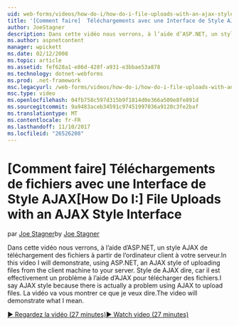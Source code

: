 ```yaml
---
uid: web-forms/videos/how-do-i/how-do-i-file-uploads-with-an-ajax-style-interface
title: '[Comment faire]  Téléchargements avec une Interface de Style AJAX de fichiers | Documents Microsoft'
author: JoeStagner
description: Dans cette vidéo nous verrons, à l’aide d’ASP.NET, un style AJAX de téléchargement des fichiers à partir de l’ordinateur client à votre serveur. Style d’AJAX dire, car il existe un...
ms.author: aspnetcontent
manager: wpickett
ms.date: 02/12/2008
ms.topic: article
ms.assetid: fef628a1-e86d-428f-a931-e3bbae53a878
ms.technology: dotnet-webforms
ms.prod: .net-framework
msc.legacyurl: /web-forms/videos/how-do-i/how-do-i-file-uploads-with-an-ajax-style-interface
msc.type: video
ms.openlocfilehash: 04fb758c597d315b9f1814d0e366a509e8fe891d
ms.sourcegitcommit: 9a9483aceb34591c97451997036a9120c3fe2baf
ms.translationtype: MT
ms.contentlocale: fr-FR
ms.lasthandoff: 11/10/2017
ms.locfileid: "26526208"
---
```

<a name="how-do-i--file-uploads-with-an-ajax-style-interface"></a><span data-ttu-id="ef22e-104">[Comment faire]  Téléchargements de fichiers avec une Interface de Style AJAX</span><span class="sxs-lookup"><span data-stu-id="ef22e-104">[How Do I:]  File Uploads with an AJAX Style Interface</span></span>
====================
<span data-ttu-id="ef22e-105">par [Joe Stagner](https://github.com/JoeStagner)</span><span class="sxs-lookup"><span data-stu-id="ef22e-105">by [Joe Stagner](https://github.com/JoeStagner)</span></span>

<span data-ttu-id="ef22e-106">Dans cette vidéo nous verrons, à l’aide d’ASP.NET, un style AJAX de téléchargement des fichiers à partir de l’ordinateur client à votre serveur.</span><span class="sxs-lookup"><span data-stu-id="ef22e-106">In this video I will demonstrate, using ASP.NET, an AJAX style of uploading files from the client machine to your server.</span></span> <span data-ttu-id="ef22e-107">Style de AJAX dire, car il est effectivement un problème à l’aide d’AJAX pour télécharger des fichiers.</span><span class="sxs-lookup"><span data-stu-id="ef22e-107">I say AJAX style because there is actually a problem using AJAX to upload files.</span></span> <span data-ttu-id="ef22e-108">La vidéo va vous montrer ce que je veux dire.</span><span class="sxs-lookup"><span data-stu-id="ef22e-108">The video will demonstrate what I mean.</span></span>

[<span data-ttu-id="ef22e-109">&#9654; Regardez la vidéo (27 minutes)</span><span class="sxs-lookup"><span data-stu-id="ef22e-109">&#9654; Watch video (27 minutes)</span></span>](https://channel9.msdn.com/Blogs/ASP-NET-Site-Videos/how-do-i-file-uploads-with-an-ajax-style-interface)

